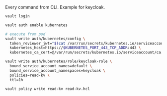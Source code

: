 Every command from CLI. Example for keycloak.

```sh
vault login
```

```sh
vault auth enable kubernetes
```

```sh
# execute from pod
vault write auth/kubernetes/config \
  token_reviewer_jwt="$(cat /var/run/secrets/kubernetes.io/serviceaccount/token)" \
  kubernetes_host=https://$KUBERNETES_PORT_443_TCP_ADDR:443 \
  kubernetes_ca_cert=@/var/run/secrets/kubernetes.io/serviceaccount/ca.crt
```

```sh
vault write auth/kubernetes/role/keycloak-role \
  bound_service_account_names=default \
  bound_service_account_namespaces=keycloak \
  policies=read-kv \
  ttl=1h
```

```sh
vault policy write read-kv read-kv.hcl
```
